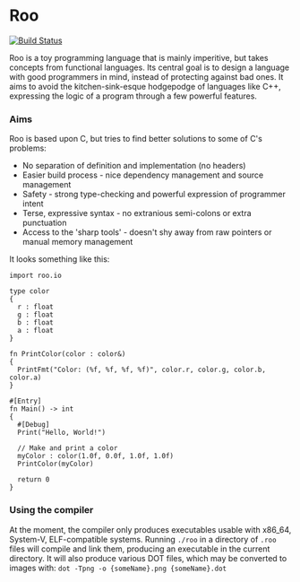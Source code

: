 # Roo
[![Build Status](https://travis-ci.org/IsaacWoods/Roo.svg?branch=master)](https://travis-ci.org/IsaacWoods/Roo)

Roo is a toy programming language that is mainly imperitive, but takes concepts from functional languages.
Its central goal is to design a language with good programmers in mind, instead of protecting against
bad ones. It aims to avoid the kitchen-sink-esque hodgepodge of languages like C++, expressing the logic
of a program through a few powerful features.

### Aims
Roo is based upon C, but tries to find better solutions to some of C's problems:
* No separation of definition and implementation (no headers)
* Easier build process - nice dependency management and source management
* Safety - strong type-checking and powerful expression of programmer intent
* Terse, expressive syntax - no extranious semi-colons or extra punctuation
* Access to the 'sharp tools' - doesn't shy away from raw pointers or manual memory management

It looks something like this:

``` roo
import roo.io

type color
{
  r : float
  g : float
  b : float
  a : float
}

fn PrintColor(color : color&)
{
  PrintFmt("Color: (%f, %f, %f, %f)", color.r, color.g, color.b, color.a)
}

#[Entry]
fn Main() -> int
{
  #[Debug]
  Print("Hello, World!")

  // Make and print a color
  myColor : color(1.0f, 0.0f, 1.0f, 1.0f)
  PrintColor(myColor)

  return 0
}
```

### Using the compiler
At the moment, the compiler only produces executables usable with x86_64, System-V, ELF-compatible systems.
Running `./roo` in a directory of `.roo` files will compile and link them, producing an executable in the
current directory. It will also produce various DOT files, which may be converted to images with:
`dot -Tpng -o {someName}.png {someName}.dot`
